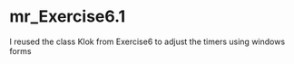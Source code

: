 mr_Exercise6.1
==============

I reused the class Klok from Exercise6 to adjust the timers using windows forms

